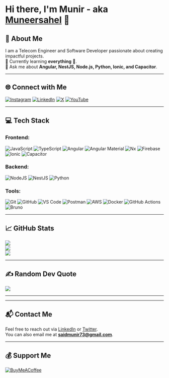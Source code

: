 # Hi there, I'm Munir - aka [Muneersahel](https://x.com/Muneersahel) 👋

## 🚀 About Me
I am a Telecom Engineer and Software Developer passionate about creating impactful projects.  
🌱 Currently learning **everything** 🤣.  
💬 Ask me about **Angular, NestJS, Node.js, Python, Ionic, and Capacitor**.  

---

## 🌐 Connect with Me
[![Instagram](https://img.shields.io/badge/Instagram-%23E4405F.svg?logo=Instagram&logoColor=white)](https://instagram.com/muneersahel) 
[![LinkedIn](https://img.shields.io/badge/LinkedIn-%230077B5.svg?logo=linkedin&logoColor=white)](https://linkedin.com/in/munir-said-847347184) 
[![X](https://img.shields.io/badge/X-black.svg?logo=X&logoColor=white)](https://x.com/Muneersahel) 
[![YouTube](https://img.shields.io/badge/YouTube-%23FF0000.svg?logo=YouTube&logoColor=white)](https://youtube.com/@UCOJ-_fS7ZioB9uKVixF5AJw) 

---

## 💻 Tech Stack 
### Frontend:
![JavaScript](https://img.shields.io/badge/javascript-%23323330.svg?style=for-the-badge&logo=javascript&logoColor=%23F7DF1E) 
![TypeScript](https://img.shields.io/badge/typescript-%23007ACC.svg?style=for-the-badge&logo=typescript&logoColor=white) 
![Angular](https://img.shields.io/badge/angular-DD0031?style=for-the-badge&logo=angular&logoColor=white) 
![Angular Material](https://img.shields.io/badge/Angular%20Material-757575?style=for-the-badge&logo=angular&logoColor=white) 
![Nx](https://img.shields.io/badge/Nx-143055?style=for-the-badge&logo=nx&logoColor=white) 
![Firebase](https://img.shields.io/badge/Firebase-FFCA28?style=for-the-badge&logo=firebase&logoColor=black) 
![Ionic](https://img.shields.io/badge/Ionic-3880FF?style=for-the-badge&logo=ionic&logoColor=white) 
![Capacitor](https://img.shields.io/badge/Capacitor-119EFF?style=for-the-badge&logo=capacitor&logoColor=white)

### Backend:
![NodeJS](https://img.shields.io/badge/node.js-6DA55F?style=for-the-badge&logo=node.js&logoColor=white)
![NestJS](https://img.shields.io/badge/nestjs-E0234E?style=for-the-badge&logo=nestjs&logoColor=white)
![Python](https://img.shields.io/badge/python-3670A0?style=for-the-badge&logo=python&logoColor=ffdd54)

### Tools:
![Git](https://img.shields.io/badge/Git-F05032?style=for-the-badge&logo=git&logoColor=white) 
![GitHub](https://img.shields.io/badge/GitHub-181717?style=for-the-badge&logo=github&logoColor=white) 
![VS Code](https://img.shields.io/badge/VS%20Code-007ACC?style=for-the-badge&logo=visual-studio-code&logoColor=white) 
![Postman](https://img.shields.io/badge/Postman-FF6C37?style=for-the-badge&logo=postman&logoColor=white) 
![AWS](https://img.shields.io/badge/AWS-FF9900?style=for-the-badge&logo=amazonaws&logoColor=white) 
![Docker](https://img.shields.io/badge/Docker-2496ED?style=for-the-badge&logo=docker&logoColor=white) 
![GitHub Actions](https://img.shields.io/badge/GitHub%20Actions-2088FF?style=for-the-badge&logo=githubactions&logoColor=white) 
![Bruno](https://img.shields.io/badge/Bruno-FF813F?style=for-the-badge&logo=bruno&logoColor=white)

---

<!---

## 🚀 Projects
- **[Project Name](https://github.com/your-repo-link)**: A brief description of the project. Built using Angular, Firebase, and NestJS.
- **[Another Project](https://github.com/your-repo-link)**: A description of the project. Powered by Ionic and Capacitor.

## ✍️ Blogs & Articles
- [How to Build Scalable Angular Apps with Nx](#)
- [Mastering Firebase for Application Development](#)


## 🏆 Certifications & Achievements
- AWS Certified Solutions Architect – Associate
- Google Firebase Developer Certification
- Top Contributor on Committers.top in Tanzania

--->

## 📈 GitHub Stats
![](https://github-readme-stats.vercel.app/api?username=Muneersahel&theme=dark&hide_border=false&include_all_commits=true&count_private=true)  
![](https://github-readme-streak-stats.herokuapp.com/?user=Muneersahel&theme=dark&hide_border=false)  
![](https://github-readme-stats.vercel.app/api/top-langs/?username=Muneersahel&theme=dark&hide_border=false&include_all_commits=true&count_private=true&layout=compact)

---

## ✍️ Random Dev Quote
![](https://quotes-github-readme.vercel.app/api?type=horizontal&theme=radical)

---

---

## 📬 Contact Me
Feel free to reach out via [LinkedIn](https://linkedin.com/in/munir-said-847347184) or [Twitter](https://x.com/Muneersahel).  
You can also email me at **saidmunir73@gmail.com**.

---

## 💰 Support Me
[![BuyMeACoffee](https://img.shields.io/badge/Buy%20Me%20a%20Coffee-ffdd00?style=for-the-badge&logo=buy-me-a-coffee&logoColor=black)](https://buymeacoffee.com/muneersahel)
